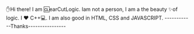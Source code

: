 ✋Hi there! I am 🆑earCutLogic. Iam not a person, I am a the beauty ✨of logic. 
I  ❤ C++💻.
I am also good in HTML, CSS and JAVASCRIPT. 
------------Thanks----------------
